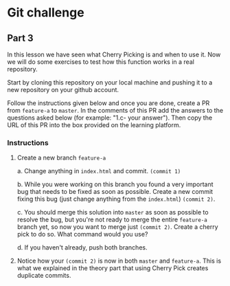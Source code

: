 # Git challenge

## Part 3

In this lesson we have seen what Cherry Picking is and when to use it. Now we will do some exercises to test how this function works in a real repository.

Start by cloning this repository on your local machine and pushing it to a new repository on your github account. 

Follow the instructions given below and once you are done, create a PR from `feature-a` to `master`. 
In the comments of this PR add the answers to the questions asked below (for example: "1.c- your answer"). Then copy the URL of this PR into the box provided on the learning platform.

### Instructions

1.  Create a new branch `feature-a`

    a. Change anything in `index.html` and commit. `(commit 1)`

    b. While you were working on this branch you found a very important bug that needs to be fixed as soon as possible. Create a new commit fixing this bug (just change anything from the `index.html`) `(commit 2)`.

    c. You should merge this solution into `master` as soon as possible to resolve the bug, but you're not ready to merge the entire `feature-a` branch yet, so now you want to merge just `(commit 2)`. Create a cherry pick to do so. What command would you use? 
    
    d. If you haven't already, push both branches.

2.  Notice how your `(commit 2)` is now in both `master` and `feature-a`. This is what we explained in the theory part that using Cherry Pick creates duplicate commits.


